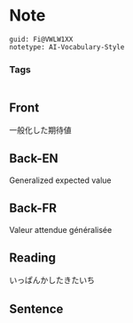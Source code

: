 # Note
```
guid: Fi@VWLW1XX
notetype: AI-Vocabulary-Style
```

### Tags
```
```

## Front
一般化した期待値

## Back-EN
Generalized expected value

## Back-FR
Valeur attendue généralisée

## Reading
いっぱんかしたきたいち

## Sentence

